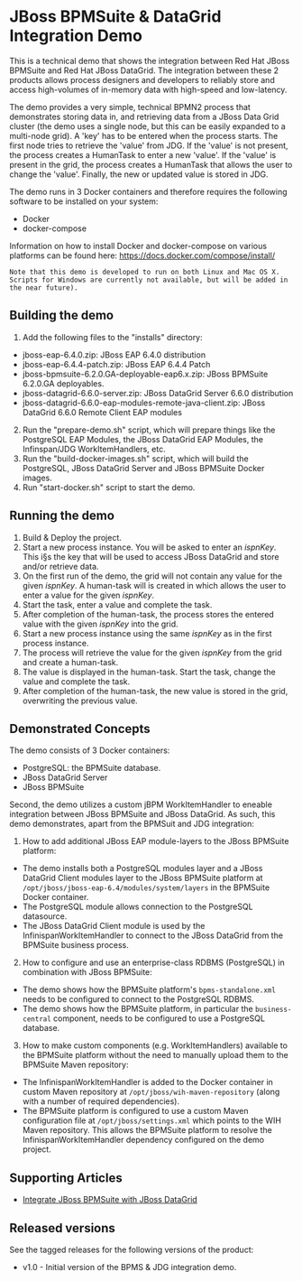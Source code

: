 JBoss BPMSuite & DataGrid Integration Demo
==========================================
This is a technical demo that shows the integration between Red Hat JBoss BPMSuite and Red Hat JBoss DataGrid.
The integration between these 2 products allows process designers and developers to reliably store and access high-volumes of in-memory data with high-speed and low-latency.

The demo provides a very simple, technical BPMN2 process that demonstrates storing data in, and retrieving data from a JBoss Data Grid cluster (the demo uses a single node, but this can be easily expanded to a multi-node grid). A 'key' has to be entered when the process starts. The first node tries to retrieve the 'value' from JDG. If the 'value' is not present, the process creates a HumanTask to enter a new 'value'. If the 'value' is present in the grid, the process creates a HumanTask that allows the user to change the 'value'. Finally, the new or updated value is stored in JDG.

The demo runs in 3 Docker containers and therefore requires the following software to be installed on your system:
* Docker
* docker-compose

Information on how to install Docker and docker-compose on various platforms can be found here: https://docs.docker.com/compose/install/

```
Note that this demo is developed to run on both Linux and Mac OS X. Scripts for Windows are currently not available, but will be added in the near future).
```

Building the demo
-----------------
1. Add the following files to the "installs" directory:
 - jboss-eap-6.4.0.zip: JBoss EAP 6.4.0 distribution
 - jboss-eap-6.4.4-patch.zip: JBoss EAP 6.4.4 Patch
 - jboss-bpmsuite-6.2.0.GA-deployable-eap6.x.zip: JBoss BPMSuite 6.2.0.GA deployables.
 - jboss-datagrid-6.6.0-server.zip: JBoss DataGrid Server 6.6.0 distribution
 - jboss-datagrid-6.6.0-eap-modules-remote-java-client.zip: JBoss DataGrid 6.6.0 Remote Client EAP modules
2. Run the "prepare-demo.sh" script, which will prepare things like the PostgreSQL EAP Modules, the JBoss DataGrid EAP Modules, the Infinspan/JDG WorkItemHandlers, etc.
3. Run the "build-docker-images.sh" script, which will build the PostgreSQL, JBoss DataGrid Server and JBoss BPMSuite Docker images.
4. Run "start-docker.sh" script to start the demo.

Running the demo
----------------
1. Build & Deploy the project.
2. Start a new process instance. You will be asked to enter an _ispnKey_. This i§s the key that will be used to access JBoss DataGrid and store and/or retrieve data.
3. On the first run of the demo, the grid will not contain any value for the given _ispnKey_. A human-task will is created in which allows the user to enter a value for the given _ispnKey_.
4. Start the task, enter a value and complete the task.
4. After completion of the human-task, the process stores the entered value with the given _ispnKey_ into the grid.
5. Start a new process instance using the same _ispnKey_ as in the first process instance.
6. The process will retrieve the value for the given _ispnKey_ from the grid and create a human-task.
7. The value is displayed in the human-task. Start the task, change the value and complete the task.
8. After completion of the human-task, the new value is stored in the grid, overwriting the previous value.


Demonstrated Concepts
---------------------
The demo consists of 3 Docker containers:
* PostgreSQL: the BPMSuite database.
* JBoss DataGrid Server
* JBoss BPMSuite

Second, the demo utilizes a custom jBPM WorkItemHandler to eneable integration between JBoss BPMSuite and JBoss DataGrid. As such, this demo demonstrates, apart from the BPMSuit and JDG integration:
1. How to add additional JBoss EAP module-layers to the JBoss BPMSuite platform:
 - The demo installs both a PostgreSQL modules layer and a JBoss DataGrid Client modules layer to the JBoss BPMSuite platform at `/opt/jboss/jboss-eap-6.4/modules/system/layers` in the BPMSuite Docker container.
 - The PostgreSQL module allows connection to the PostgreSQL datasource.
 - The JBoss DataGrid Client module is used by the InfinispanWorkItemHandler to connect to the JBoss DataGrid from the BPMSuite business process.
2. How to configure and use an enterprise-class RDBMS (PostgreSQL) in combination with JBoss BPMSuite:
 - The demo shows how the BPMSuite platform's `bpms-standalone.xml` needs to be configured to connect to the PostgreSQL RDBMS.
 - The demo shows how the BPMSuite platform, in particular the `business-central` component, needs to be configured to use a PostgreSQL database.
3. How to make custom components (e.g. WorkItemHandlers) available to the BPMSuite platform without the need to manually upload them to the BPMSuite Maven repository:
 - The InfinispanWorkItemHandler is added to the Docker container in custom Maven repository at `/opt/jboss/wih-maven-repository` (along with a number of required dependencies).
 - The BPMSuite platform is configured to use a custom Maven configuration file at `/opt/jboss/settings.xml` which points to the WIH Maven repository. This allows the BPMSuite platform to resolve the InfinispanWorkItemHandler dependency configured on the demo project.

Supporting Articles
-------------------
- [Integrate JBoss BPMSuite with JBoss DataGrid](http://duncandoyle.blogspot.nl/2016/03/integrate-jboss-bpmsuite-with-jboss.html)

Released versions
-----------------
See the tagged releases for the following versions of the product:

- v1.0 - Initial version of the BPMS & JDG integration demo.

